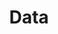 ---
title: Data
description: We publish open data
permalink: /en/institution/search
layout: institution-search
lang-ref: institution/search
---